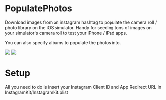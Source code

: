 PopulatePhotos
==============

Download images from an instagram hashtag to populate the camera roll / photo library on the iOS simulator.  Handy for seeding tons of images on your simulator's camera roll to test your iPhone / iPad apps.

You can also specify albums to populate the photos into.

[![](http://i.imgur.com/dAFykqt.png)](http://i.imgur.com/dAFykqt.png)
[![](http://i.imgur.com/DpPlnsw.png)](http://i.imgur.com/DpPlnsw.png)


Setup
==============
All you need to do is insert your Instagram Client ID and App Redirect URL in InstagramKit/InstagramKit.plist